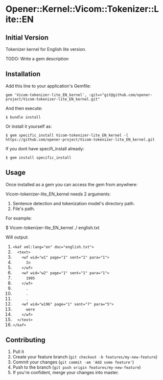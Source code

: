# Opener::Kernel::Vicom::Tokenizer::Lite::EN

## Initial Version

Tokenizer kernel for English lite version.

TODO: Write a gem description

## Installation

Add this line to your application's Gemfile:

    gem 'Vicom-tokenizer-lite_EN_kernel', :git=>"git@github.com/opener-project/Vicom-tokenizer-lite_EN_kernel.git"

And then execute:

    $ bundle install

Or install it yourself as:

    $ gem specific_install Vicom-tokenizer-lite_EN_kernel -l https://github.com/opener-project/Vicom-tokenizer-lite_EN_kernel.git


If you dont have specifi_install already:

    $ gem install specific_install

## Usage

Once installed as a gem you can access the gem from anywhere:

Vicom-tokenizer-lite_EN_kernel needs 2 arguments:

1. Sentence detection and tokenization model's directory path.
2. File's path.


For example:

$ Vicom-tokenizer-lite_EN_kernel ./ english.txt

Will output:

01. `<kaf xml:lang="en" doc="english.txt">`
02. `  <text>`
03. `    <wf wid="w1" page="1" sent="1" para="1">`
04. `      In`
05. `    </wf>`
06. `    <wf wid="w2" page="1" sent="1" para="1">`
07. `      1995`
08. `    </wf>`
09. `      .`
10. `      .`
11. `      .`
12. `    <wf wid="w196" page="1" sent="7" para="5">`
13. `      were`
14. `    </wf>`
15. `  </text>`
16. `</kaf>`


## Contributing

1. Pull it
2. Create your feature branch (`git checkout -b features/my-new-feature`)
3. Commit your changes (`git commit -am 'Add some feature'`)
4. Push to the branch (`git push origin features/my-new-feature`)
5. If you're confident, merge your changes into master.

